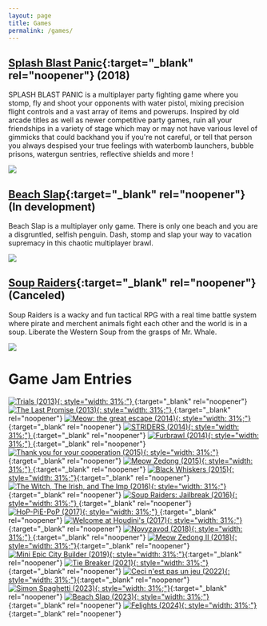 ```yaml
---
layout: page
title: Games
permalink: /games/
---
```


[Splash Blast Panic](https://playsbp.ch){:target="_blank" rel="noopener"} (2018)
-------------------------------------------------------------------------------
SPLASH BLAST PANIC is a multiplayer party fighting game where you stomp, fly and shoot your opponents with water pistol, mixing precision flight controls and a vast array of items and powerups. Inspired by old arcade titles as well as newer competitive party games, ruin all your friendships in a variety of stage which may or may not have various level of gimmicks that could backhand you if you're not careful, or tell that person you always despised your true feelings with waterbomb launchers, bubble prisons, watergun sentries, reflective shields and more !

![](/images/sbp.jpg)

[Beach Slap](https://team-kwakwa.com/beach-slap){:target="_blank" rel="noopener"} (In development)
-------------------------------------------------------------------------------
Beach Slap is a multiplayer only game. There is only one beach and you are a disgruntled, selfish penguin. Dash, stomp and slap your way to vacation supremacy in this chaotic multiplayer brawl.

![](/images/beach_slap.jpg)

[Soup Raiders](https://soupraiders.com){:target="_blank" rel="noopener"} (Canceled)
-------------------------------------------------------------------------------
Soup Raiders is a wacky and fun tactical RPG with a real time battle system where pirate and merchent animals fight each other and the world is in a soup. Liberate the Western Soup from the grasps of Mr. Whale.

![](/images/sr.jpg)

Game Jam Entries
===============================================================================

[![Trials (2013)](/images/trials.png){: style="width: 31%;"} ](https://teamkwakwa.itch.io/trials){:target="_blank" rel="noopener"} 
[![The Last Promise (2013)](/images/thelastpromise.png){: style="width: 31%;"} ](https://teamkwakwa.itch.io/the-last-promise){:target="_blank" rel="noopener"}
[![Meow: the great escape (2014)](/images/meow.png){: style="width: 31%;"}](https://teamkwakwa.itch.io/meow-the-great-escape){:target="_blank" rel="noopener"}
[![STRIDERS (2014)](/images/striders.png){: style="width: 31%;"} ](https://teamkwakwa.itch.io/striders){:target="_blank" rel="noopener"}
[![Furbrawl (2014)](/images/furbrawl.png){: style="width: 31%;"} ](https://gamejolt.com/games/furbrawl/31893){:target="_blank" rel="noopener"}
[![Thank you for your cooperation (2015)](/images/thankyou.png){: style="width: 31%;"} ](https://gamejolt.com/games/thank-you-for-your-cooperation/40798){:target="_blank" rel="noopener"}
[![Meow Zedong (2015)](/images/meow1.jpg){: style="width: 31%;"} ](https://epicgamejam.com/games/meow-zedong-great-helmsman-future-chairman-urinal-leap-forward){:target="_blank" rel="noopener"}
[![Black Whiskers  (2015)](/images/bwhiskers.gif){: style="width: 31%;"}](https://gamejolt.com/games/black-whiskers/86604){:target="_blank" rel="noopener"}
[![The Witch, The Irish, and The Imp  (2016)](/images/witchrun.jpg ){: style="width: 31%;"}](https://globalgamejam.org/2016/games/witch-irish-and-imp){:target="_blank" rel="noopener"}
[![Soup Raiders: Jailbreak (2016)](/images/srjailbreak.png ){: style="width: 31%;"} ](https://teamkwakwa.itch.io/soup-raiders-jailbreak){:target="_blank" rel="noopener"}
[![HoP-PiE-PoP (2017)](/images/hoppiepop.png){: style="width: 31%;"}  ](https://globalgamejam.org/2017/games/hop-pie-pop){:target="_blank" rel="noopener"} 
[![Welcome at Houdini's  (2017)](/images/welcomeathoudini.png){: style="width: 31%;"}](https://teamkwakwa.itch.io/welcome-to-houdinis){:target="_blank" rel="noopener"} 
[![Novyzavod  (2018)](/images/novy.png){: style="width: 31%;"} ](https://teamkwakwa.itch.io/novy){:target="_blank" rel="noopener"} 
[![Meow Zedong II (2018)](/images/meow2.png){: style="width: 31%;"}](https://epicgamejam.com/games/meow-zedong-ii-return-shooting-forward-battle-tank-rampage-capitalist-chaos-chairman){:target="_blank" rel="noopener"} 
[![Mini Epic City Builder (2019)](/images/minicitybuilder.png){: style="width: 31%;"}](https://epicgamejam.com/games/mini-epic-city-builder){:target="_blank" rel="noopener"} 
[![Tie Breaker (2021)](/images/tiebreaker.png){: style="width: 31%;"}](https://teamkwakwa.itch.io/tie-breaker){:target="_blank" rel="noopener"} 
[![Ceci n'est pas un jeu (2022)](/images/cecinestpasunjeu.png){: style="width: 31%;"}](https://teamkwakwa.itch.io/ceci-nest-pas-un-jeu){:target="_blank" rel="noopener"} 
[![Simon Spaghetti (2023)](/images/simonspaghetti.png){: style="width: 31%;"}](https://teamkwakwa.itch.io/simon-spaghetti){:target="_blank" rel="noopener"} 
[![Beach Slap (2023)](/images/beach_slap.png){: style="width: 31%;"}](https://teamkwakwa.itch.io/beach-slap){:target="_blank" rel="noopener"} 
[![Felights (2024)](/images/felights.png){: style="width: 31%;"}](https://teamkwakwa.itch.io/felights){:target="_blank" rel="noopener"} 
